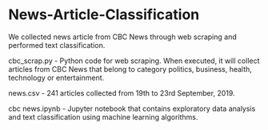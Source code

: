 # News-Article-Classification
We collected news article from CBC News through web scraping and performed text classification.

cbc_scrap.py - Python code for web scraping. When executed, it will collect articles from CBC News that belong to category politics, business, health, technology or entertainment.

news.csv - 241 articles collected from 19th to 23rd September, 2019.

cbc news.ipynb - Jupyter notebook that contains exploratory data analysis and text classification using machine learning algorithms.
